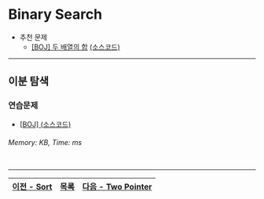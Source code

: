 # Binary Search
* 추천 문제
    * [[BOJ] 두 배열의 합](https://www.acmicpc.net/problem/2143) [(소스코드)](./src/matrix.cpp)
---

## 이분 탐색

### 연습문제
* [[BOJ] ](https://www.acmicpc.net/problem/) [(소스코드)](./src/.cpp)
###### Memory:  KB, Time:  ms
```c++
```

---
|[이전 - Sort](/sort/)|[목록](https://github.com/RyanJeong/CP#index)|[다음 - Two Pointer](/two_pointer/)|
|-|-|-|
